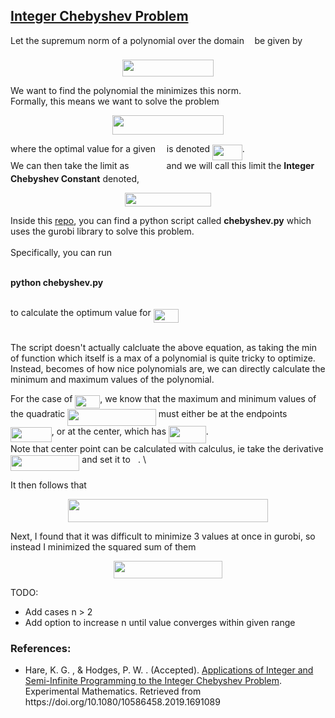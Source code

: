 <div id="chebyshev_optimization">
<h2><a href="https://github.com/leoncyao/chebyshev_optimization">Integer Chebyshev Problem</a></h2>

Let the supremum norm of a polynomial over the domain <img src="https://rawgit.com/leoncyao/chebyshev_optimization/main/svgs/21fd4e8eecd6bdf1a4d3d6bd1fb8d733.svg?invert_in_darkmode" align=middle width=8.51598pt height=22.46574pt/> be given by 

<p align="center"><img src="https://rawgit.com/leoncyao/chebyshev_optimization/main/svgs/fef6b455bc6467a0acfdc1adca262926.svg?invert_in_darkmode" align=middle width=145.24785pt height=26.99862pt/></p>

We want to find the polynomial the minimizes this norm. 
<br>
Formally, this means we want to solve the problem

<p align="center"><img src="https://rawgit.com/leoncyao/chebyshev_optimization/main/svgs/77eff370de2749bbbc35708cdce65090.svg?invert_in_darkmode" align=middle width=178.6125pt height=31.415505pt/></p>

where the optimal value for a given <img src="https://rawgit.com/leoncyao/chebyshev_optimization/main/svgs/55a049b8f161ae7cfeb0197d75aff967.svg?invert_in_darkmode" align=middle width=9.867pt height=14.15535pt/> is denoted <img src="https://rawgit.com/leoncyao/chebyshev_optimization/main/svgs/1d642a0bc678e4c10415af2c79eee9cf.svg?invert_in_darkmode" align=middle width=47.760735pt height=24.6576pt/>. <br>
We can then take the limit as <img src="https://rawgit.com/leoncyao/chebyshev_optimization/main/svgs/5b1d0e6cb391219b21d53d5848fe80a9.svg?invert_in_darkmode" align=middle width=51.876pt height=14.15535pt/> and we will call this limit the <b>Integer Chebyshev Constant</b> denoted,

<p align="center"><img src="https://rawgit.com/leoncyao/chebyshev_optimization/main/svgs/a0944b5203ba3c9cc7f70d56b7b4819a.svg?invert_in_darkmode" align=middle width=138.177765pt height=22.19184pt/></p>

Inside this <a href="https://github.com/leoncyao/chebyshev_optimization">repo</a>, you can find a python script called <b>chebyshev.py</b> which uses the gurobi library to solve this problem. <br><br>
Specifically, you can run <br><br>

<b>python chebyshev.py</b> <br><br>

to calculate the optimum value for <img src="https://rawgit.com/leoncyao/chebyshev_optimization/main/svgs/a2b83378f3a851a69124cae9e0f695fc.svg?invert_in_darkmode" align=middle width=40.003755pt height=21.18732pt/> <br><br>

The script doesn't actually calcluate the above equation, as taking the min of function which itself is a max of a polynomial is quite tricky to optimize. Instead, becomes of how nice polynomials are, we can directly calculate the minimum and maximum values of the polynomial. 

For the case of <img src="https://rawgit.com/leoncyao/chebyshev_optimization/main/svgs/da60d8ce586cf444dfc2735588ee6cab.svg?invert_in_darkmode" align=middle width=40.003755pt height=21.18732pt/>, we know that the maximum and minimum values of the quadratic <img src="https://rawgit.com/leoncyao/chebyshev_optimization/main/svgs/83941ef837b20958734f13c92418df5b.svg?invert_in_darkmode" align=middle width=141.5733pt height=26.76201pt/> must either be at the endpoints <img src="https://rawgit.com/leoncyao/chebyshev_optimization/main/svgs/bfd4c9c32b22716d81631274ca94c912.svg?invert_in_darkmode" align=middle width=65.856285pt height=24.6576pt/>, or at the center, which has <img src="https://rawgit.com/leoncyao/chebyshev_optimization/main/svgs/09c1b62c2e6a1f700c7b4b072f26124d.svg?invert_in_darkmode" align=middle width=59.753595pt height=28.92648pt/>. <br>
Note that center point can be calculated with calculus, ie take the derivative <img src="https://rawgit.com/leoncyao/chebyshev_optimization/main/svgs/c1b3df4af3827a23698601369289d043.svg?invert_in_darkmode" align=middle width=110.42988pt height=24.71634pt/> and set it to <img src="https://rawgit.com/leoncyao/chebyshev_optimization/main/svgs/29632a9bf827ce0200454dd32fc3be82.svg?invert_in_darkmode" align=middle width=8.219277pt height=21.18732pt/>. \\

It then follows that 
<p align="center"><img src="https://rawgit.com/leoncyao/chebyshev_optimization/main/svgs/ae6579657d322cdf41e723cb2d422202.svg?invert_in_darkmode" align=middle width=319.9911pt height=37.206015pt/></p> 
Next, I found that it was difficult to minimize 3 values at once in gurobi, so instead I minimized the squared sum of them 

<p align="center"><img src="https://rawgit.com/leoncyao/chebyshev_optimization/main/svgs/0f693fbc079a8922d5f5f5b8d45bed2c.svg?invert_in_darkmode" align=middle width=173.7054pt height=27.804315pt/></p>


TODO: 
<ul>
<li>Add cases n > 2 </li>
<li>Add option to increase n until value converges within given range</li>
</ul>

<h3>References:</h3>
<ul>
<li>Hare, K. G. , & Hodges, P. W. . (Accepted). <a href="https://uwaterloo.ca/scholar/kghare/publications/applications-integer-and-semi-infinite-programming-integer-chebyshev-problem">Applications of Integer and Semi-Infinite Programming to the Integer Chebyshev Problem</a>. Experimental Mathematics. Retrieved from https://doi.org/10.1080/10586458.2019.1691089
</li>

</ul>




</div>